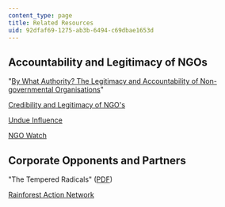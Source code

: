 ```yaml
---
content_type: page
title: Related Resources
uid: 92dfaf69-1275-ab3b-6494-c69dbae1653d
---
```


Accountability and Legitimacy of NGOs
-------------------------------------

"[By What Authority? The Legitimacy and Accountability of Non-governmental Organisations](http://www.jha.ac/articles/a082.htm)"

[Credibility and Legitimacy of NGO's](http://www.globalpolicy.org/ngos/credib/index.htm)

[Undue Influence](http://www.undueinfluence.com/)

[NGO Watch](https://en.wikipedia.org/wiki/NGOWatch)

Corporate Opponents and Partners
--------------------------------

"The Tempered Radicals" ([PDF](https://ssir.org/pdf/2004FA_feature_meyerson.pdf?q=tempered))

[Rainforest Action Network](http://www.ran.org/)